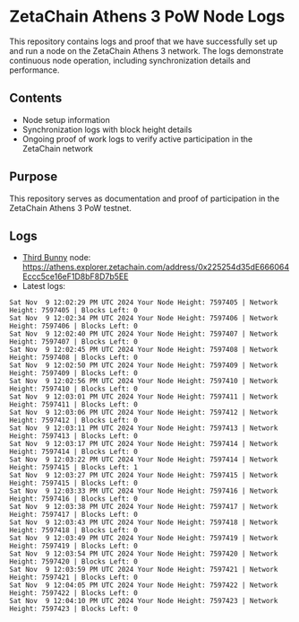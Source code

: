 # ZetaChain Athens 3 PoW Node Logs
This repository contains logs and proof that we have successfully set up and run a node on the ZetaChain Athens 3 network. The logs demonstrate continuous node operation, including synchronization details and performance.

## Contents
- Node setup information
- Synchronization logs with block height details
- Ongoing proof of work logs to verify active participation in the ZetaChain network

## Purpose
This repository serves as documentation and proof of participation in the ZetaChain Athens 3 PoW testnet.

## Logs

- [Third Bunny](https://thirdbunny.xyz/) node: https://athens.explorer.zetachain.com/address/0x225254d35dE666064Eccc5ce16eF1D8bF8D7b5EE
- Latest logs:
```
Sat Nov  9 12:02:29 PM UTC 2024 Your Node Height: 7597405 | Network Height: 7597405 | Blocks Left: 0
Sat Nov  9 12:02:34 PM UTC 2024 Your Node Height: 7597406 | Network Height: 7597406 | Blocks Left: 0
Sat Nov  9 12:02:40 PM UTC 2024 Your Node Height: 7597407 | Network Height: 7597407 | Blocks Left: 0
Sat Nov  9 12:02:45 PM UTC 2024 Your Node Height: 7597408 | Network Height: 7597408 | Blocks Left: 0
Sat Nov  9 12:02:50 PM UTC 2024 Your Node Height: 7597409 | Network Height: 7597409 | Blocks Left: 0
Sat Nov  9 12:02:56 PM UTC 2024 Your Node Height: 7597410 | Network Height: 7597410 | Blocks Left: 0
Sat Nov  9 12:03:01 PM UTC 2024 Your Node Height: 7597411 | Network Height: 7597411 | Blocks Left: 0
Sat Nov  9 12:03:06 PM UTC 2024 Your Node Height: 7597412 | Network Height: 7597412 | Blocks Left: 0
Sat Nov  9 12:03:11 PM UTC 2024 Your Node Height: 7597413 | Network Height: 7597413 | Blocks Left: 0
Sat Nov  9 12:03:17 PM UTC 2024 Your Node Height: 7597414 | Network Height: 7597414 | Blocks Left: 0
Sat Nov  9 12:03:22 PM UTC 2024 Your Node Height: 7597414 | Network Height: 7597415 | Blocks Left: 1
Sat Nov  9 12:03:27 PM UTC 2024 Your Node Height: 7597415 | Network Height: 7597415 | Blocks Left: 0
Sat Nov  9 12:03:33 PM UTC 2024 Your Node Height: 7597416 | Network Height: 7597416 | Blocks Left: 0
Sat Nov  9 12:03:38 PM UTC 2024 Your Node Height: 7597417 | Network Height: 7597417 | Blocks Left: 0
Sat Nov  9 12:03:43 PM UTC 2024 Your Node Height: 7597418 | Network Height: 7597418 | Blocks Left: 0
Sat Nov  9 12:03:49 PM UTC 2024 Your Node Height: 7597419 | Network Height: 7597419 | Blocks Left: 0
Sat Nov  9 12:03:54 PM UTC 2024 Your Node Height: 7597420 | Network Height: 7597420 | Blocks Left: 0
Sat Nov  9 12:03:59 PM UTC 2024 Your Node Height: 7597421 | Network Height: 7597421 | Blocks Left: 0
Sat Nov  9 12:04:05 PM UTC 2024 Your Node Height: 7597422 | Network Height: 7597422 | Blocks Left: 0
Sat Nov  9 12:04:10 PM UTC 2024 Your Node Height: 7597423 | Network Height: 7597423 | Blocks Left: 0
```
